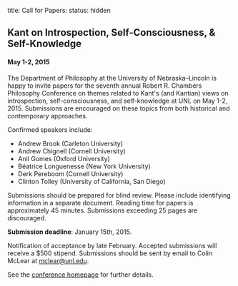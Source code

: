 title: Call for Papers: 
status: hidden

## Kant on Introspection, Self-Consciousness, & Self-Knowledge ##
#### May 1-2, 2015

The Department of Philosophy at the University of Nebraska–Lincoln is happy to
invite papers for the seventh annual Robert R. Chambers Philosophy Conference
on themes related to Kant's (and Kantian) views on introspection,
self-consciousness, and self-knowledge at UNL on May 1-2, 2015. Submissions are
encouraged on these topics from both historical and contemporary approaches.

Confirmed speakers include:

- Andrew Brook (Carleton University)
- Andrew Chignell (Cornell University)
- Anil Gomes (Oxford University)
- Béatrice Longuenesse (New York University)
- Derk Pereboom (Cornell University)
- Clinton Tolley (University of California, San Diego)

Submissions should be prepared for blind review. Please include identifying
information in a separate document. Reading time for papers is
approximately 45 minutes. Submissions exceeding 25 pages are discouraged.

**Submission deadline**: January 15th, 2015. 

Notification of acceptance by late February. Accepted submissions will receive
a $500 stipend. Submissions should be sent by email to Colin McLear at
<mclear@unl.edu>.   

See the [conference homepage](http://colinmclear.net/chambers-conference) for further details.